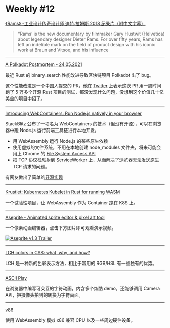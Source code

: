 # Weekly #12

[《Rams》 -工业设计传奇设计师 迪特.拉姆斯 2018 纪录片（附中文字幕）](https://www.bilibili.com/video/BV1Jt411i781)

> “Rams’ is the new documentary by filmmaker Gary Hustwit (Helvetica) about legendary designer Dieter Rams. For over fifty years, Rams has left an indelible mark on the field of product design with his iconic work at Braun and Vitsoe, and his influence

---

[A Polkadot Postmortem - 24.05.2021](https://polkadot.network/a-polkadot-postmortem-24-05-2021/)

最近 Rust 的 binary_search 性能改进导致区块链项目 Polkadot 出了 bug。

这个性能改进是一个中国人提交的 PR，他在 [Twitter](https://twitter.com/_hisriver/status/1398264047229829129) 上表示这次 PR 用一周时间跑了 5 万多个开源 Rust 项目的测试，都没发现什么问题，没想到这个价值几十亿美金的项目中招了。

---

[Introducing WebContainers: Run Node.js natively in your browser](https://blog.stackblitz.com/posts/introducing-webcontainers/)

StackBlitz 公布了一项名为 WebContainers 的技术（但没有开源），可以在浏览器中跑 Node.js 运行前端工具链进行本地开发。

- 用 WebAssembly 运行 Node.js 的某些原生依赖
- 使用虚拟的文件系统，不用在本地创建 node_modules 文件夹，将来可能会用上 Chrome 的 [File System Access API](https://web.dev/file-system-access/)
- 把 TCP 协议栈映射到 ServiceWorker 上，从而解决了浏览器无法发送原生 TCP 请求的问题。

有网友做出了简单的[开源实现](https://github.com/yisar/labor)

---

[Krustlet: Kubernetes Kubelet in Rust for running WASM](https://github.com/deislabs/krustlet)

一个试验性项目，让 WebAssembly 作为 Container 跑在 K8S 上。

---

[Aseprite - Animated sprite editor & pixel art tool](https://www.aseprite.org/)

一个像素动画编辑器，点击下方图片即可观看演示视频。

[![Aseprite v1.3 Trailer](https://i3.ytimg.com/vi/4emFL4aV9WM/mqdefault.jpg)](https://www.youtube.com/watch?v=4emFL4aV9WM "Aseprite v1.3 Trailer")

---

[LCH colors in CSS: what, why, and how?](https://lea.verou.me/2020/04/lch-colors-in-css-what-why-and-how/)

LCH 是一种新的色彩表示方法，相比于常用的 RGB/HSL 有一些独有的优势。

---

[ASCII Play](https://play.ertdfgcvb.xyz/)

在浏览器中编写可交互的字符动画，内含多个炫酷 demo。还能够调用 Camera API，把摄像头拍到的转换为字符画面。

---

[v86](https://github.com/copy/v86)

使用 WebAssembly 模拟 x86 兼容 CPU 以及一些周边硬件设备。
